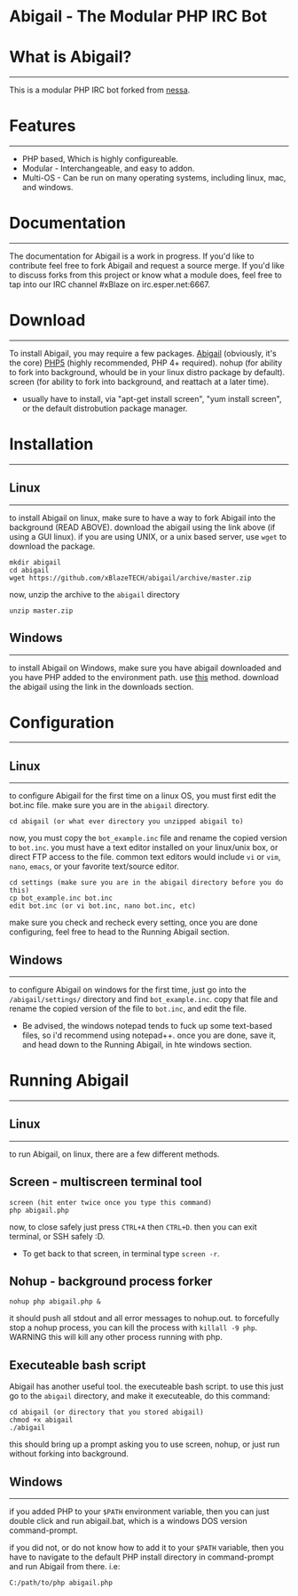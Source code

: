 Abigail - The Modular PHP IRC Bot
=================================

What is Abigail?
================
________________
This is a modular PHP IRC bot forked from [nessa](http://github.com/gluxon/nessa).

Features
========
________
- PHP based, Which is highly configureable.
- Modular - Interchangeable, and easy to addon.
- Multi-OS - Can be run on many operating systems, including linux, mac, and windows.

Documentation
=============
_____________
The documentation for Abigail is a work in progress. If you'd like to contribute feel free to fork Abigail and request a source merge.
If you'd like to discuss forks from this project or know what a module does, feel free to tap into our IRC channel #xBlaze on irc.esper.net:6667.

Download
========
________
To install Abigail, you may require a few packages.
[Abigail](https://github.com/xBlazeTECH/abigail/archive/master.zip) (obviously, it's the core)
[PHP5](http://us.php.net/downloads.php) (highly recommended, PHP 4+ required).
nohup (for ability to fork into background, whould be in your linux distro package by default).
screen (for ability to fork into background, and reattach at a later time).
- usually have to install, via "apt-get install screen", "yum install screen", or the default distrobution package manager.

Installation
============
____________

Linux
-----
_____

to install Abigail on linux, make sure to have a way to fork Abigail into the background (READ ABOVE).
download the abigail using the link above (if using a GUI linux). if you are using UNIX, or a unix based server, use `wget` to download the package.

    mkdir abigail
	cd abigail
	wget https://github.com/xBlazeTECH/abigail/archive/master.zip

now, unzip the archive to the `abigail` directory

    unzip master.zip


Windows
-------
_______

to install Abigail on Windows, make sure you have abigail downloaded and you have PHP added to the environment path. use [this](http://www.php.net/manual/en/faq.installation.php#faq.installation.addtopath) method.
download the abigail using the link in the downloads section.

Configuration
=============
_____________

Linux
-----
_____

to configure Abigail for the first time on a linux OS, you must first edit the bot.inc file. make sure you are in the `abigail` directory.

    cd abigail (or what ever directory you unzipped abigail to)

now, you must copy the `bot_example.inc` file and rename the copied version to `bot.inc`. you must have a text editor installed on your linux/unix box, or direct FTP access to the file. common text editors would include `vi` or `vim`, `nano`, `emacs`, or your favorite text/source editor.

    cd settings (make sure you are in the abigail directory before you do this)
	cp bot_example.inc bot.inc
	edit bot.inc (or vi bot.inc, nano bot.inc, etc)

make sure you check and recheck every setting, once you are done configuring, feel free to head to the Running Abigail section.

Windows
-------
_______

to configure Abigail on windows for the first time, just go into the `/abigail/settings/` directory and find `bot_example.inc`.
copy that file and rename the copied version of the file to `bot.inc`, and edit  the file.
- Be advised, the windows notepad tends to fuck up some text-based files, so i'd recommend using notepad++. once you are done, save it, and head down to the Running Abigail, in hte windows section.


Running Abigail
===============
_______________

Linux
-----
_____
to run Abigail, on linux, there are a few different methods.

Screen - multiscreen terminal tool
----------------------------------

    screen (hit enter twice once you type this command)
	php abigail.php

now, to close safely just press `CTRL+A` then `CTRL+D`. then you can exit terminal, or SSH safely :D.
- To get back to that screen, in terminal type `screen -r`.

Nohup - background process forker
---------------------------------

    nohup php abigail.php &

it should push all stdout and all error messages to nohup.out. to forcefully stop a nohup process, you can kill the process with `killall -9 php`. WARNING this will kill any other process running with php.

Executeable bash script
----------------------

Abigail has another useful tool. the executeable bash script.
to use this just go to the `abigail` directory, and make it executeable, do this command:

    cd abigail (or directory that you stored abigail)
	chmod +x abigail
	./abigail

this should bring up a prompt asking you to use screen, nohup, or just run without forking into background.

Windows
-------
_______

if you added PHP to your `$PATH` environment variable, then you can just double click and run abigail.bat, which is a windows DOS version command-prompt.

if you did not, or do not know how to add it to your `$PATH` variable, then you have to navigate to the default PHP install directory in command-prompt and run Abigail from there. i.e:

    C:/path/to/php abigail.php

